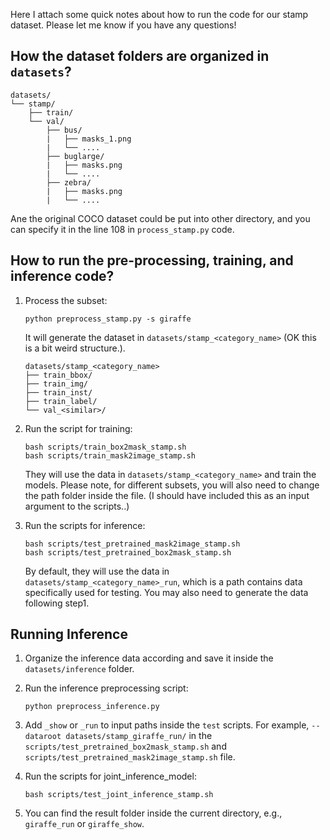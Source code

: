 
Here I attach some quick notes about how to run the code for our stamp dataset. Please let me know if you have any questions!


## How the dataset folders are organized in `datasets`? 

```
datasets/
└── stamp/
    ├── train/
    └── val/
        ├── bus/
        |   ├── masks_1.png 
        |   └── .... 
        ├── buglarge/
        |   ├── masks.png 
        |   └── .... 
        ├── zebra/
        |   ├── masks.png 
        |   └── .... 
```

Ane the original COCO dataset could be put into other directory, and you can specify it in the line 108 in `process_stamp.py` code. 


## How to run the pre-processing, training, and inference code? 


1. Process the subset:
    ```
    python preprocess_stamp.py -s giraffe
    ```
    It will generate the dataset in `datasets/stamp_<category_name>` (OK this is a bit weird structure.). 
    ```
    datasets/stamp_<category_name>
    ├── train_bbox/
    ├── train_img/
    ├── train_inst/
    ├── train_label/
    └── val_<similar>/
    ```
2. Run the script for training:
    ```
    bash scripts/train_box2mask_stamp.sh
    bash scripts/train_mask2image_stamp.sh
    ```
    They will use the data in `datasets/stamp_<category_name>` and train the models. Please note, for different subsets, you will also need to change the path folder inside the file. (I should have included this as an input argument to the scripts..)


3. Run the scripts for inference: 
    ```
    bash scripts/test_pretrained_mask2image_stamp.sh
    bash scripts/test_pretrained_box2mask_stamp.sh
    ```
    By default, they will use the data in `datasets/stamp_<category_name>_run`, which is a path contains data specifically used for testing. You may also need to generate the data following step1. 

## Running Inference 

1. Organize the inference data according and save it inside the `datasets/inference` folder. 

2. Run the inference preprocessing script: 
    ```
    python preprocess_inference.py
    ```

3. Add `_show` or `_run` to input paths inside the `test` scripts. For example, `--dataroot datasets/stamp_giraffe_run/` in the `scripts/test_pretrained_box2mask_stamp.sh` and `scripts/test_pretrained_mask2image_stamp.sh` file. 

4. Run the scripts for joint_inference_model: 
    ```
    bash scripts/test_joint_inference_stamp.sh
    ```

5. You can find the result folder inside the current directory, e.g., `giraffe_run` or `giraffe_show`. 
